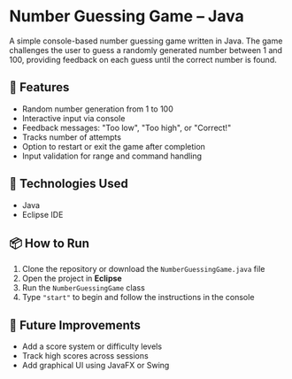 # Number Guessing Game – Java

A simple console-based number guessing game written in Java. The game challenges the user to guess a randomly generated number between 1 and 100, providing feedback on each guess until the correct number is found.

## 🧠 Features
- Random number generation from 1 to 100
- Interactive input via console
- Feedback messages: "Too low", "Too high", or "Correct!"
- Tracks number of attempts
- Option to restart or exit the game after completion
- Input validation for range and command handling

## 🔧 Technologies Used
- Java
- Eclipse IDE

## 📦 How to Run
1. Clone the repository or download the `NumberGuessingGame.java` file
2. Open the project in **Eclipse**
3. Run the `NumberGuessingGame` class
4. Type `"start"` to begin and follow the instructions in the console

## 🚀 Future Improvements
- Add a score system or difficulty levels
- Track high scores across sessions
- Add graphical UI using JavaFX or Swing

